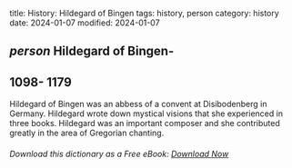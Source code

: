 title: History: Hildegard of Bingen
tags: history, person
category: history
date: 2024-01-07
modified: 2024-01-07

## _person_ Hildegard of Bingen-
 1098-
1179
-
Hildegard of Bingen
 was an abbess of a convent at Disibodenberg in Germany. Hildegard
 wrote down mystical visions that she experienced in three books.
 Hildegard was an important composer and she contributed greatly in
 the area of Gregorian chanting.



###### Download *this* dictionary as a Free eBook: [Download Now]({static}static/SerfHistoryDictionary.pdf)

